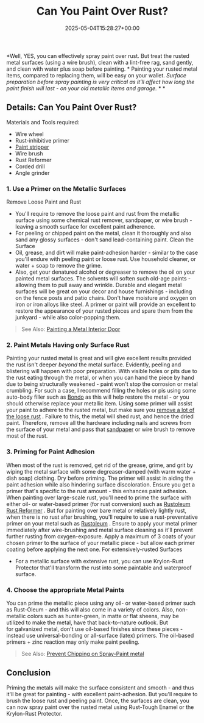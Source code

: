 ﻿---
layout: post
title: Can You Paint Over Rust?
date: '2025-05-04T15:28:27+00:00'
categories:
- DIY Paintings
tags: []
slug: /can-you-paint-over-rust/
lastmod: 2025-05-07T12:21:26+03:00
---

*Well, YES, you can effectively spray paint over rust. But treat the rusted metal surfaces (using a wire brush), clean with a lint-free rag, sand gently, and clean with water plus soap before painting. *
Painting your rusted metal items, compared to replacing them, will be easy on your wallet.
*Surface preparation before spray painting is very critical as it’ll affect how long the paint finish will last - on your old metallic items and garage.*
* *
## Details: Can You Paint Over Rust?
Materials and Tools required:
- Wire wheel
- Rust-inhibitive primer
- [Paint stripper](https://pestpolicy.com/best-paint-stripper-for-metal/)
- Wire brush
- Rust Reformer
- Corded drill
- Angle grinder
### 1. Use a Primer on the Metallic Surfaces
Remove Loose Paint and Rust
- You'll require to remove the loose paint and rust from the metallic surface using some chemical rust remover, sandpaper, or wire brush - leaving a smooth surface for excellent paint adherence.
- For peeling or chipped paint on the metal, clean it thoroughly and also sand any glossy surfaces - don't sand lead-containing paint.
Clean the Surface
- Oil, grease, and dirt will make paint-adhesion harder - similar to the case you'll endure with peeling paint or loose rust. Use household cleaner, or water + soap to remove the grime.
- Also, get your denatured alcohol or degreaser to remove the oil on your painted metal surfaces. The solvents will soften such old-age paints - allowing them to pull away and wrinkle.
Durable and elegant metal surfaces will be great on your decor and house furnishings - including on the fence posts and patio chairs. Don't have moisture and oxygen on iron or iron alloys like steel.
A primer or paint will provide an excellent to restore the appearance of your rusted pieces and spare them from the junkyard - while also color-popping them.
> See Also:
> [Painting a Metal Interior Door](https://pestpolicy.com/how-to-paint-a-metal-interior-door/)
### 2. Paint Metals Having only Surface Rust
Painting your rusted metal is great and will give excellent results provided the rust isn't deeper
*beyond*
the metal surface. Evidently, peeling and blistering will happen with poor preparation.
With visible holes or pits due to the rust eating through the metal, or when you can hand the piece by hand due to being structurally weakened - paint won't stop the corrosion or metal crumbling.
For such a case, I recommend filling the holes or pis using some auto-body filler such as
[Bondo](https://www.amazon.com/dp/B0007ZE7XY/?tag=p-policy-20)
as this will help restore the metal - or you should otherwise replace your metallic item.
Using some primer will assist your paint to adhere to the rusted metal, but make sure you
[remove a lot of the loose rust](https://pestpolicy.com/how-to-remove-rust-from-large-metal-objects/)
. Failure to this, the metal will shed rust, and hence the dried paint.
Therefore, remove all the hardware including nails and screws from the surface of your metal and pass that
[sandpaper](https://pestpolicy.com/what-grit-sandpaper-for-primer-before-paint/)
or wire brush to remove most of the rust.
### 3. Priming for Paint Adhesion
When most of the rust is removed, get rid of the grease, grime, and grit by wiping the metal surface with some degreaser-damped (with warm water + dish soap) clothing. Dry before priming.
The primer will assist in aiding the paint adhesion while also hindering surface discoloration. Ensure you get a primer that's specific to the rust amount - this enhances paint adhesion.
When painting over large-scale rust, you'll need to prime the surface with either oil- or water-based primer (for rust conversion) such as
[Rustoleum Rust Reformer](https://pestpolicy.com/rustoleum-rust-reformer-review/)
.
But for painting over bare metal or relatively lightly rust, when there is no rust after brushing, you'll require to use a rust-preventative primer on your metal such as
[Rustoleum](https://pestpolicy.com/rustoleum-galvanized-metal-primer/)
.
Ensure to apply your metal primer immediately after wire-brushing and metal surface cleaning as it'll prevent further rusting from oxygen-exposure.
Apply a maximum of 3 coats of your chosen primer to the surface of your metallic piece - but allow each primer coating before applying the next one.
For extensively-rusted Surfaces
- For a metallic surface with extensive rust, you can use Krylon-Rust Protector that'll transform the rust into some paintable and waterproof surface.
### 4. Choose the appropriate Metal Paints
You can prime the metallic piece using any oil- or water-based primer such as Rust-Oleum - and this will also come in a variety of colors.
Also, non-metallic colors such as hunter-green, in matte or flat sheens, may be utilized to make the metal, have that back-to-nature outlook.
But for galvanized metal, don't use oil-based finishes since these pieces - instead use universal-bonding or all-surface (latex) primers. The oil-based primers + zinc reaction may only make paint peeling.
> See Also:
> [Prevent Chipping on Spray-Paint metal](https://pestpolicy.com/how-to-keep-spray-paint-from-chipping-off-metal/)
## Conclusion
Priming the metals will make the surface consistent and smooth - and thus it'll be great for painting - with excellent paint-adhesion. But you'll require to brush the loose rust and peeling paint.
Once, the surfaces are clean, you can now spray paint over the rusted metal using Rust-Tough Enamel or the Krylon-Rust Protector.